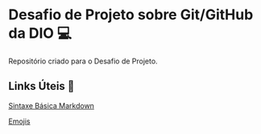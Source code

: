 # Desafio de Projeto sobre Git/GitHub da DIO :computer:
Repositório criado para o Desafio de Projeto.

## Links Úteis :pushpin:
[Sintaxe Básica Markdown](https://www.markdownguide.org/basic-syntax/)

<a href="https://gist.github.com/rxaviers/7360908" target="_blank">Emojis</a>
